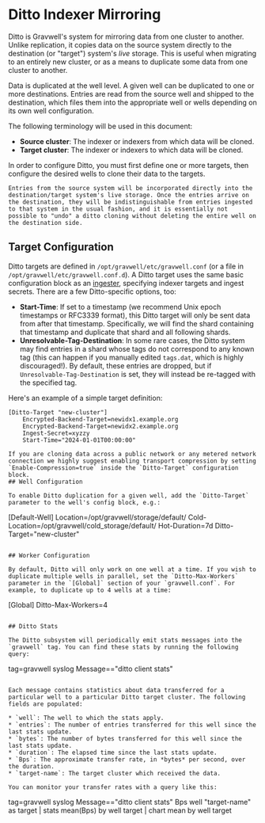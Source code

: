 # Ditto Indexer Mirroring

Ditto is Gravwell's system for mirroring data from one cluster to another. Unlike replication, it copies data on the source system directly to the destination (or "target") system's *live* storage. This is useful when migrating to an entirely new cluster, or as a means to duplicate some data from one cluster to another.

Data is duplicated at the well level. A given well can be duplicated to one or more destinations. Entries are read from the source well and shipped to the destination, which files them into the appropriate well or wells depending on its own well configuration.

The following terminology will be used in this document:

* **Source cluster**: The indexer or indexers from which data will be cloned.
* **Target cluster**: The indexer or indexers to which data will be cloned.

In order to configure Ditto, you must first define one or more targets, then configure the desired wells to clone their data to the targets.

```{warning}
Entries from the source system will be incorporated directly into the destination/target system's live storage. Once the entries arrive on the destination, they will be indistinguishable from entries ingested to that system in the usual fashion, and it is essentially not possible to "undo" a ditto cloning without deleting the entire well on the destination side.
```

## Target Configuration

Ditto targets are defined in `/opt/gravwell/etc/gravwell.conf` (or a file in `/opt/gravwell/etc/gravwell.conf.d`). A Ditto target uses the same basic configuration block as an [ingester](ingesters_global_configuration_parameters), specifying indexer targets and ingest secrets. There are a few Ditto-specific options, too:

* **Start-Time**: If set to a timestamp (we recommend Unix epoch timestamps or RFC3339 format), this Ditto target will only be sent data from after that timestamp. Specifically, we will find the shard containing that timestamp and duplicate that shard and all following shards.
* **Unresolvable-Tag-Destination**: In some rare cases, the Ditto system may find entries in a shard whose tags do not correspond to any known tag (this can happen if you manually edited `tags.dat`, which is highly discouraged!). By default, these entries are dropped, but if `Unresolvable-Tag-Destination` is set, they will instead be re-tagged with the specified tag.

Here's an example of a simple target definition:

```
[Ditto-Target "new-cluster"]
	Encrypted-Backend-Target=newidx1.example.org
	Encrypted-Backend-Target=newidx2.example.org
	Ingest-Secret=xyzzy
	Start-Time="2024-01-01T00:00:00"
```
```{note}
If you are cloning data across a public network or any metered network connection we highly suggest enabling transport compression by setting `Enable-Compression=true` inside the `Ditto-Target` configuration block.
## Well Configuration

To enable Ditto duplication for a given well, add the `Ditto-Target` parameter to the well's config block, e.g.:

```
[Default-Well]
        Location=/opt/gravwell/storage/default/
        Cold-Location=/opt/gravwell/cold_storage/default/
        Hot-Duration=7d
        Ditto-Target="new-cluster"
```

## Worker Configuration

By default, Ditto will only work on one well at a time. If you wish to duplicate multiple wells in parallel, set the `Ditto-Max-Workers` parameter in the `[Global]` section of your `gravwell.conf`. For example, to duplicate up to 4 wells at a time:

```
[Global]
Ditto-Max-Workers=4
```

## Ditto Stats

The Ditto subsystem will periodically emit stats messages into the `gravwell` tag. You can find these stats by running the following query:

```
tag=gravwell syslog Message=="ditto client stats"
```

Each message contains statistics about data transferred for a particular well to a particular Ditto target cluster. The following fields are populated:

* `well`: The well to which the stats apply.
* `entries`: The number of entries transferred for this well since the last stats update.
* `bytes`: The number of bytes transferred for this well since the last stats update.
* `duration`: The elapsed time since the last stats update.
* `Bps`: The approximate transfer rate, in *bytes* per second, over the duration.
* `target-name`: The target cluster which received the data.

You can monitor your transfer rates with a query like this:

```
tag=gravwell syslog Message=="ditto client stats" Bps well "target-name" as target | stats mean(Bps) by well target | chart mean by well target
```
